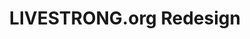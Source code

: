 ---
layout: project
title: LIVESTRONG.org Redesign
color: fecc09
images:
  - http://hellojosh.com/img/projects/RushNet%20-%20Rush%20Enterprises/Rush_Intranet-Home_5th_ave-Alert_v5.jpg?raw=true
  - http://hellojosh.com/img/projects/lsredesign1.jpg
  - http://hellojosh.com/img/projects/lsredesign2.jpg
  - http://hellojosh.com/img/projects/lsredesign3.jpg
  - http://hellojosh.com/img/projects/lsredesign4.jpg
  - http://hellojosh.com/img/projects/lsredesign5.jpg
  - http://hellojosh.com/img/projects/lsredesign6.jpg
meta:
  tech: XHTML, CSS, C#, jQuery, MSSQL
  client: Michael J. Fox Foundation
  agency: Springbox
  year: 2010
  link: http://google.com
type: desktop
hide: true
---